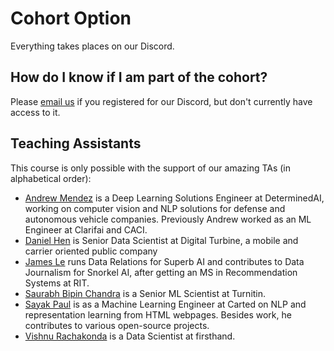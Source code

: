 # Cohort Option

Everything takes places on our Discord.

## How do I know if I am part of the cohort?

Please [email us](mailto:team@fullstackdeeplearning.com) if you registered for our Discord, but don't currently have access to it.

## Teaching Assistants

This course is only possible with the support of our amazing TAs (in alphabetical order):

- [Andrew Mendez](https://twitter.com/AndrewMendez19) is a Deep Learning Solutions Engineer at DeterminedAI, working on computer vision and NLP solutions for defense and autonomous vehicle companies. Previously Andrew worked as an ML Engineer at Clarifai and CACI.
- [Daniel Hen](https://www.linkedin.com/in/daniel-hen/) is Senior Data Scientist at Digital Turbine, a mobile and carrier oriented public company
- [James Le](https://twitter.com/le_james94) runs Data Relations for Superb AI and contributes to Data Journalism for Snorkel AI, after getting an MS in Recommendation Systems at RIT.
- [Saurabh Bipin Chandra](https://www.linkedin.com/in/srbhchandra/) is a Senior ML Scientist at Turnitin. 
- [Sayak Paul](https://sayak.dev) is as a Machine Learning Engineer at Carted on NLP and representation learning from HTML webpages. Besides work, he contributes to various open-source projects.
- [Vishnu Rachakonda](https://www.linkedin.com/in/vrachakonda/) is a Data Scientist at firsthand.

